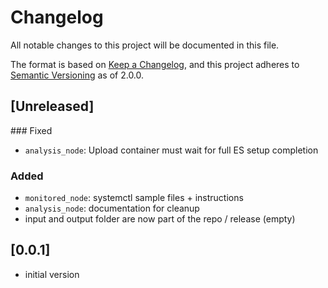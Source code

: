 # Changelog

All notable changes to this project will be documented in this file.

The format is based on [Keep a Changelog](https://keepachangelog.com/en/1.0.0/),
and this project adheres to [Semantic Versioning](https://semver.org/spec/v2.0.0.html)
as of 2.0.0.

## [Unreleased]

### Fixed
- `analysis_node`: Upload container must wait for full ES setup completion

### Added
- `monitored_node`: systemctl sample files + instructions
- `analysis_node`: documentation for cleanup
- input and output folder are now part of the repo / release (empty)

## [0.0.1]

- initial version
